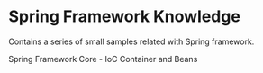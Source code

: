 # Spring Framework Knowledge

Contains a series of small samples related with Spring framework.

Spring Framework Core - IoC Container and Beans
